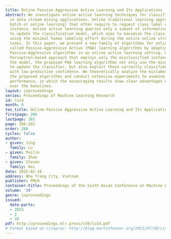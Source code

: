 ```yaml
---
title: Online Passive Aggressive Active Learning and Its Applications
abstract: We investigate online active learning techniques for classification tasks
  in data stream mining applications. Unlike traditional learning approaches (either
  batch or online learning) that often require to request class label of each incoming
  instance, online active learning queries only a subset of informative incoming instances
  to update the classification model, which aims to maximize the classification performance
  using the minimal human labeling effort during the entire online stream data mining
  tasks. In this paper, we present a new family of algorithms for online active learning
  called Passive-Aggressive Active (PAA) learning algorithms by adapting the popular
  Passive-Aggressive algorithms in an online active learning setting. Unlike the conventional
  Perceptron-based approach that employs only the misclassified instances for updating
  the model, the proposed PAA learning algorithms not only use the misclassified instances
  to update the classifier, but also exploit those correctly classified examples yet
  with low prediction confidence. We theoretically analyze the mistakes bounds of
  the proposed algorithms and conduct extensive experiments to examine their empirical
  performance, in which the encouraging results show clear advantages of our algorithms
  over the baselines.
layout: inproceedings
series: Proceedings of Machine Learning Research
id: lu14
month: 0
tex_title: Online Passive Aggressive Active Learning and Its Applications
firstpage: 266
lastpage: 282
page: 266-282
order: 266
cycles: false
author:
- given: Jing
  family: Lu
- given: Peilin
  family: Zhao
- given: Steven
  family: Hoi
date: 2015-02-16
address: Nha Trang City, Vietnam
publisher: PMLR
container-title: Proceedings of the Sixth Asian Conference on Machine Learning
volume: '39'
genre: inproceedings
issued:
  date-parts:
  - 2015
  - 2
  - 16
pdf: http://proceedings.mlr.press/v39/lu14.pdf
# Format based on citeproc: http://blog.martinfenner.org/2013/07/30/citeproc-yaml-for-bibliographies/
---
```

